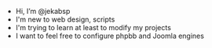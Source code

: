- Hi, I’m @jekabsp
- I'm new to web design, scripts
- I'm trying to learn at least to modify my projects
- I want to feel free to configure phpbb and Joomla engines
